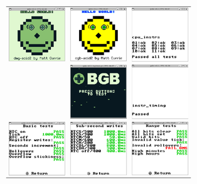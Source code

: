 <table>
    <tbody>
        <tr>
            <td align="center">
                <img src="docs/dmg-acid2.png" width="200">
            </td>
            <td align="center">
                <img src="docs/cgb-acid2.png" width="200">
            </td>
            </td>
            <td align="center">
                <img src="docs/cpu_instrs.png" width="200">
            </td>
        </tr>
        <tr>
            <td align="center">
                    <img src="" width="200">
            </td>
                <td align="center">
                    <img src="docs/bgb.gif" width="200">
            </td>
            <td align="center">
                <img src="docs/instr_timing.png" width="200">
            </td>
        <tr>
            <td align="center">
                    <img src="docs/rtc_basic.png" width="200">
            </td>
                <td align="center">
                    <img src="docs/rtc_sub_second.png" width="200">
            </td>
            <td align="center">
                <img src="docs/rtc_range.png" width="200">
            </td>
        </tr>
    </tr>
    </tbody>
</table>
